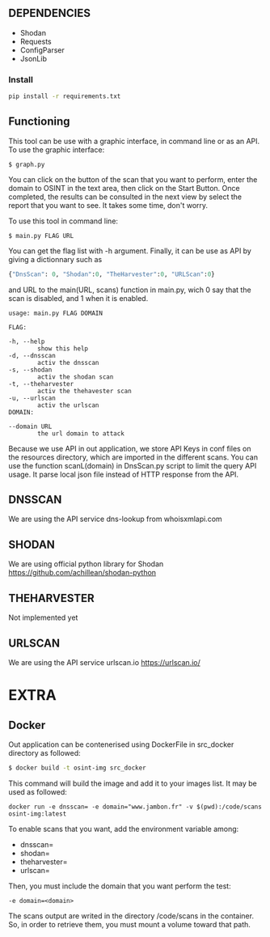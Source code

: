 ## DEPENDENCIES
- Shodan
- Requests
- ConfigParser
- JsonLib
### Install
```bash
pip install -r requirements.txt
```

## Functioning
This tool can be use with a graphic interface, in command line or as an API.
To use the graphic interface:
```
$ graph.py
```
You can click on the button of the scan that you want to perform, enter the domain to OSINT in the text area, then click on the Start Button.
Once completed, the results can be consulted in the next view by select the report that you want to see. It takes some time, don't worry.

To use this tool in command line:
```
$ main.py FLAG URL
```
You can get the flag list with -h argument.
Finally, it can be use as API by giving a dictionnary such as
```python
{"DnsScan": 0, "Shodan":0, "TheHarvester":0, "URLScan":0}
```
and URL to the main(URL, scans) function in main.py, wich 0 say that the scan is disabled, and 1 when it is enabled.
```
usage: main.py FLAG DOMAIN

FLAG:

-h, --help
        show this help
-d, --dnsscan
        activ the dnsscan
-s, --shodan
        activ the shodan scan
-t, --theharvester
        activ the thehavester scan
-u, --urlscan
        activ the urlscan
DOMAIN:

--domain URL
        the url domain to attack
```

Because we use API in out application, we store API Keys in conf files on the resources directory, which are imported in the different scans.
You can use the function scanL(domain) in DnsScan.py script to limit the query API usage. It parse local json file instead of HTTP response from the API.

## DNSSCAN
We are using the API service dns-lookup from whoisxmlapi.com

## SHODAN
We are using official python library for Shodan
https://github.com/achillean/shodan-python

## THEHARVESTER
Not implemented yet

## URLSCAN
We are using the API service urlscan.io https://urlscan.io/

# EXTRA
## Docker
Out application can be contenerised using DockerFile in src_docker directory as followed:
```bash
$ docker build -t osint-img src_docker
```
This command will build the image and add it to your images list.
It may be used as followed:
```
docker run -e dnsscan= -e domain="www.jambon.fr" -v $(pwd):/code/scans osint-img:latest
```
To enable scans that you want, add the environment variable among:
- dnsscan=
- shodan=
- theharvester=
- urlscan=

Then, you must include the domain that you want perform the test:
```
-e domain=<domain>
```
The scans output are writed in the directory /code/scans in the container. So, in order to retrieve them, you must mount a volume toward that path.